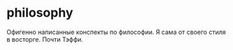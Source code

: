 # philosophy
Офигенно написанные конспекты по философии. Я сама от своего стиля в восторге. Почти Тэффи.
